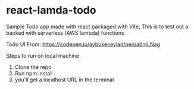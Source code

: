 # react-lamda-todo

Sample Todo app made with react packaged with Vite, 
This is to test out a backed with  serverless (AWS lambda) functions 


Todo UI From: https://codepen.io/aybukeceylan/pen/abmLNag

Steps to run on local machine

1. Clone the repo
2. Run npm install
3. you'll get a localhost URL in the terminal